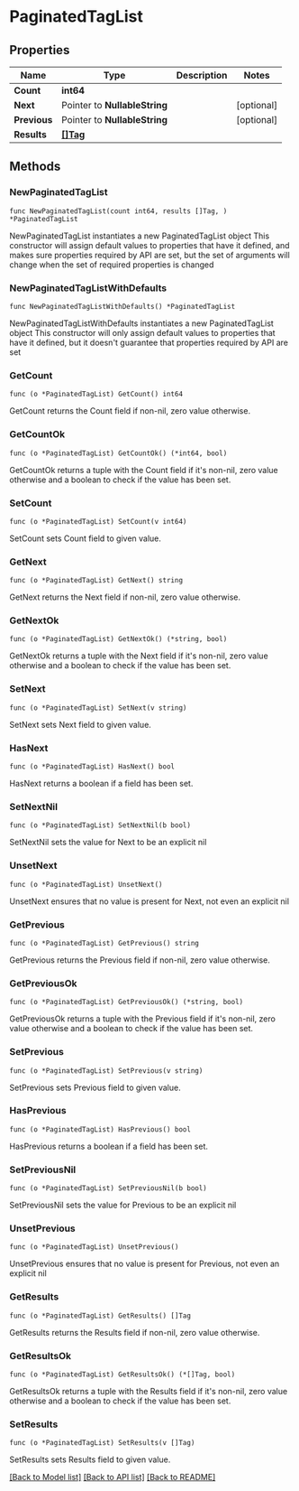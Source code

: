 # PaginatedTagList

## Properties

Name | Type | Description | Notes
------------ | ------------- | ------------- | -------------
**Count** | **int64** |  | 
**Next** | Pointer to **NullableString** |  | [optional] 
**Previous** | Pointer to **NullableString** |  | [optional] 
**Results** | [**[]Tag**](Tag.md) |  | 

## Methods

### NewPaginatedTagList

`func NewPaginatedTagList(count int64, results []Tag, ) *PaginatedTagList`

NewPaginatedTagList instantiates a new PaginatedTagList object
This constructor will assign default values to properties that have it defined,
and makes sure properties required by API are set, but the set of arguments
will change when the set of required properties is changed

### NewPaginatedTagListWithDefaults

`func NewPaginatedTagListWithDefaults() *PaginatedTagList`

NewPaginatedTagListWithDefaults instantiates a new PaginatedTagList object
This constructor will only assign default values to properties that have it defined,
but it doesn't guarantee that properties required by API are set

### GetCount

`func (o *PaginatedTagList) GetCount() int64`

GetCount returns the Count field if non-nil, zero value otherwise.

### GetCountOk

`func (o *PaginatedTagList) GetCountOk() (*int64, bool)`

GetCountOk returns a tuple with the Count field if it's non-nil, zero value otherwise
and a boolean to check if the value has been set.

### SetCount

`func (o *PaginatedTagList) SetCount(v int64)`

SetCount sets Count field to given value.


### GetNext

`func (o *PaginatedTagList) GetNext() string`

GetNext returns the Next field if non-nil, zero value otherwise.

### GetNextOk

`func (o *PaginatedTagList) GetNextOk() (*string, bool)`

GetNextOk returns a tuple with the Next field if it's non-nil, zero value otherwise
and a boolean to check if the value has been set.

### SetNext

`func (o *PaginatedTagList) SetNext(v string)`

SetNext sets Next field to given value.

### HasNext

`func (o *PaginatedTagList) HasNext() bool`

HasNext returns a boolean if a field has been set.

### SetNextNil

`func (o *PaginatedTagList) SetNextNil(b bool)`

 SetNextNil sets the value for Next to be an explicit nil

### UnsetNext
`func (o *PaginatedTagList) UnsetNext()`

UnsetNext ensures that no value is present for Next, not even an explicit nil
### GetPrevious

`func (o *PaginatedTagList) GetPrevious() string`

GetPrevious returns the Previous field if non-nil, zero value otherwise.

### GetPreviousOk

`func (o *PaginatedTagList) GetPreviousOk() (*string, bool)`

GetPreviousOk returns a tuple with the Previous field if it's non-nil, zero value otherwise
and a boolean to check if the value has been set.

### SetPrevious

`func (o *PaginatedTagList) SetPrevious(v string)`

SetPrevious sets Previous field to given value.

### HasPrevious

`func (o *PaginatedTagList) HasPrevious() bool`

HasPrevious returns a boolean if a field has been set.

### SetPreviousNil

`func (o *PaginatedTagList) SetPreviousNil(b bool)`

 SetPreviousNil sets the value for Previous to be an explicit nil

### UnsetPrevious
`func (o *PaginatedTagList) UnsetPrevious()`

UnsetPrevious ensures that no value is present for Previous, not even an explicit nil
### GetResults

`func (o *PaginatedTagList) GetResults() []Tag`

GetResults returns the Results field if non-nil, zero value otherwise.

### GetResultsOk

`func (o *PaginatedTagList) GetResultsOk() (*[]Tag, bool)`

GetResultsOk returns a tuple with the Results field if it's non-nil, zero value otherwise
and a boolean to check if the value has been set.

### SetResults

`func (o *PaginatedTagList) SetResults(v []Tag)`

SetResults sets Results field to given value.



[[Back to Model list]](../README.md#documentation-for-models) [[Back to API list]](../README.md#documentation-for-api-endpoints) [[Back to README]](../README.md)



